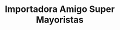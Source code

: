 ---
title: "Importadora Amigo Super Mayoristas"
url: /la-merced/importadora-amigo-super-mayoristas/
shop: Allgemein
---